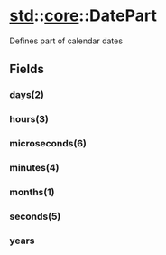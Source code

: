 # [std](/libs/std/)::[core](/libs/std/core/)::DatePart
Defines part of calendar dates

## Fields

### days(2)

### hours(3)

### microseconds(6)

### minutes(4)

### months(1)

### seconds(5)

### years
